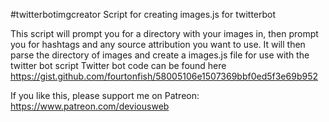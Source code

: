#twitterbotimgcreator
Script for creating images.js for twitterbot

This script will prompt you for a directory with your images in, then prompt you for hashtags and any source attribution you want to use.
It will then parse the directory of images and create a images.js file for use with the twitter bot script
Twitter bot code can be found here https://gist.github.com/fourtonfish/58005106e1507369bbf0ed5f3e69b952

If you like this, please support me on Patreon: https://www.patreon.com/deviousweb

